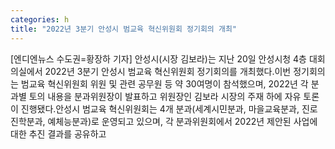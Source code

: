 ```yaml
---
categories: h
title: "2022년 3분기 안성시 범교육 혁신위원회 정기회의 개최"
---
```

[엔디엔뉴스 수도권=황장하 기자] 안성시(시장 김보라)는 지난 20일 안성시청 4층 대회의실에서 2022년 3분기 안성시 범교육 혁신위원회 정기회의를 개최했다.이번 정기회의는 범교육 혁신위원회 위원 및 관련 공무원 등 약 30여명이 참석했으며, 2022년 각 분과별 토의 내용을 분과위원장이 발표하고 위원장인 김보라 시장의 주재 하에 자유 토론이 진행됐다.안성시 범교육 혁신위원회는 4개 분과(세계시민분과, 마을교육분과, 진로진학분과, 예체능분과)로 운영되고 있으며, 각 분과위원회에서 2022년 제안된 사업에 대한 추진 결과를 공유하고